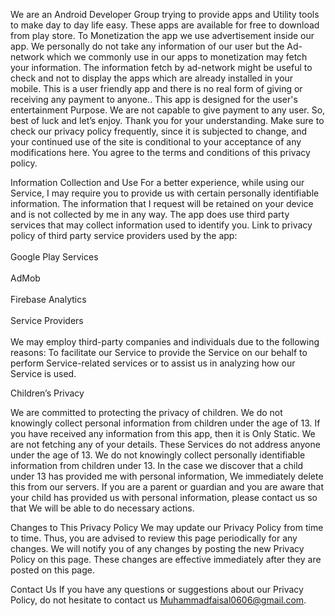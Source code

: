 
We are an Android Developer Group trying to provide  apps and Utility tools to make day to day life easy.
These apps are available for free to download from play store.
To Monetization the app we use advertisement inside our app. 
We personally do not take any information of our user but the Ad-network which we commonly use in our apps to monetization may fetch your information.
The information fetch by ad-network might be useful to check and not to display the apps which are already installed in your mobile. This is a user friendly app and there is no real form of giving or receiving any payment to anyone.. This app is designed for the user's entertainment Purpose. We are not capable to give payment to any user. So, best of luck and let’s enjoy.
Thank you for your understanding. Make sure to check our privacy policy frequently, since it is subjected to change, and your continued use of the site is conditional to your acceptance of any modifications here. You agree to the terms and conditions of this privacy policy.

Information Collection and Use
For a better experience, while using our Service, I may require you to provide us with certain personally identifiable information. The information that I request will be retained on your device and is not collected by me in any way.
The app does use third party services that may collect information used to identify you.
Link to privacy policy of third party service providers used by the app:<br/><br/>
Google Play Services<br/><br/>
AdMob<br/><br/>
Firebase Analytics<br/><br/>
Service Providers<br/><br/>
We may employ third-party companies and individuals due to the following reasons:
To facilitate our Service to provide the Service on our behalf to perform Service-related services or to assist us in analyzing how our Service is used.



Children’s Privacy

We are committed to protecting the privacy of children. We do not knowingly collect personal information from children under the age of 13. If you have received any information from this app, then it is Only Static. We are not fetching any of your details. These Services do not address anyone under the age of 13. We do not knowingly collect personally identifiable information from children under 13. In the case we discover that a child under 13 has provided me with personal information, We immediately delete this from our servers. If you are a parent or guardian and you are aware that your child has provided us with personal information, please contact us so that We will be able to do necessary actions.

Changes to This Privacy Policy
We may update our Privacy Policy from time to time. Thus, you are advised to review this page periodically for any changes. We will notify you of any changes by posting the new Privacy Policy on this page. These changes are effective immediately after they are posted on this page.


Contact Us
If you have any questions or suggestions about our Privacy Policy, do not hesitate to contact us Muhammadfaisal0606@gmail.com.


